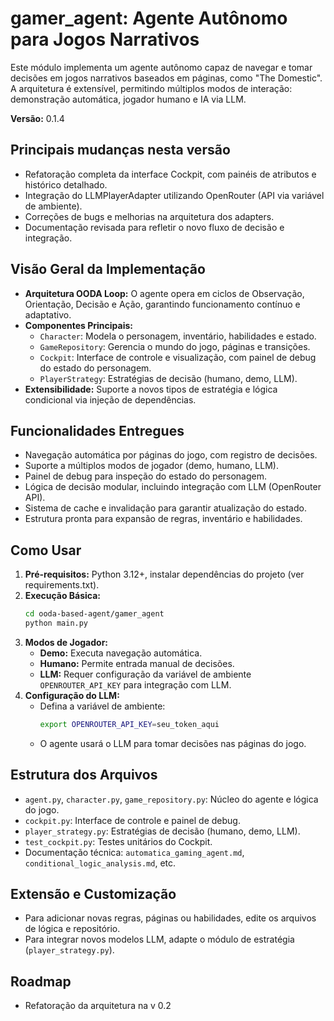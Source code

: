 # gamer_agent: Agente Autônomo para Jogos Narrativos

Este módulo implementa um agente autônomo capaz de navegar e tomar decisões em jogos narrativos baseados em páginas, como "The Domestic". A arquitetura é extensível, permitindo múltiplos modos de interação: demonstração automática, jogador humano e IA via LLM.

**Versão:** 0.1.4

## Principais mudanças nesta versão
- Refatoração completa da interface Cockpit, com painéis de atributos e histórico detalhado.
- Integração do LLMPlayerAdapter utilizando OpenRouter (API via variável de ambiente).
- Correções de bugs e melhorias na arquitetura dos adapters.
- Documentação revisada para refletir o novo fluxo de decisão e integração.

## Visão Geral da Implementação

- **Arquitetura OODA Loop:** O agente opera em ciclos de Observação, Orientação, Decisão e Ação, garantindo funcionamento contínuo e adaptativo.
- **Componentes Principais:**
  - `Character`: Modela o personagem, inventário, habilidades e estado.
  - `GameRepository`: Gerencia o mundo do jogo, páginas e transições.
  - `Cockpit`: Interface de controle e visualização, com painel de debug do estado do personagem.
  - `PlayerStrategy`: Estratégias de decisão (humano, demo, LLM).
- **Extensibilidade:** Suporte a novos tipos de estratégia e lógica condicional via injeção de dependências.

## Funcionalidades Entregues

- Navegação automática por páginas do jogo, com registro de decisões.
- Suporte a múltiplos modos de jogador (demo, humano, LLM).
- Painel de debug para inspeção do estado do personagem.
- Lógica de decisão modular, incluindo integração com LLM (OpenRouter API).
- Sistema de cache e invalidação para garantir atualização do estado.
- Estrutura pronta para expansão de regras, inventário e habilidades.

## Como Usar

1. **Pré-requisitos:** Python 3.12+, instalar dependências do projeto (ver requirements.txt).
2. **Execução Básica:**
   ```bash
   cd ooda-based-agent/gamer_agent
   python main.py
   ```
3. **Modos de Jogador:**
   - **Demo:** Executa navegação automática.
   - **Humano:** Permite entrada manual de decisões.
   - **LLM:** Requer configuração da variável de ambiente `OPENROUTER_API_KEY` para integração com LLM.
4. **Configuração do LLM:**
   - Defina a variável de ambiente:
     ```bash
     export OPENROUTER_API_KEY=seu_token_aqui
     ```
   - O agente usará o LLM para tomar decisões nas páginas do jogo.

## Estrutura dos Arquivos

- `agent.py`, `character.py`, `game_repository.py`: Núcleo do agente e lógica do jogo.
- `cockpit.py`: Interface de controle e painel de debug.
- `player_strategy.py`: Estratégias de decisão (humano, demo, LLM).
- `test_cockpit.py`: Testes unitários do Cockpit.
- Documentação técnica: `automatica_gaming_agent.md`, `conditional_logic_analysis.md`, etc.

## Extensão e Customização

- Para adicionar novas regras, páginas ou habilidades, edite os arquivos de lógica e repositório.
- Para integrar novos modelos LLM, adapte o módulo de estratégia (`player_strategy.py`).

## Roadmap

- Refatoração da arquitetura na v 0.2
